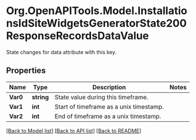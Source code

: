 # Org.OpenAPITools.Model.InstallationsIdSiteWidgetsGeneratorState200ResponseRecordsDataValue
State changes for data attribute with this key.

## Properties

Name | Type | Description | Notes
------------ | ------------- | ------------- | -------------
**Var0** | **string** | State value during this timeframe. | 
**Var1** | **int** | Start of timeframe as a unix timestamp. | 
**Var2** | **int** | End of timeframe as a unix timestamp. | 

[[Back to Model list]](../../README.md#documentation-for-models) [[Back to API list]](../../README.md#documentation-for-api-endpoints) [[Back to README]](../../README.md)


